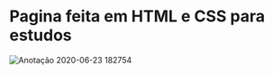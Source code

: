 <h1>Pagina feita em HTML e CSS para estudos</h1>

![Anotação 2020-06-23 182754](https://user-images.githubusercontent.com/67337539/85442146-37761a80-b566-11ea-8b7d-95855082a533.png)
